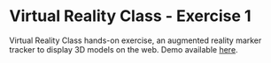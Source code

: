 # Virtual Reality Class - Exercise 1
Virtual Reality Class hands-on exercise, an augmented reality marker tracker to display 3D models on the web.
Demo available [here](https://marconigrf.github.io/rv-at1/).
